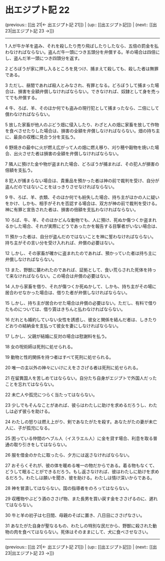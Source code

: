 # 出エジプト記 22

(previous:: [[出 21|← 出エジプト記 21]]) | (up:: [[出エジプト記]]) | (next:: [[出 23|出エジプト記 23 →]])

***




1 
人が牛か羊を盗み、それを殺したり売り飛ばしたりしたなら、五倍の罰金を払わなければならない。盗んだ牛一頭につき五頭分を弁償する。羊の場合は四倍にし、盗んだ羊一頭につき四頭分を返す。 



2 
どろぼうが家に押し入るところを見つけ、捕まえて殺しても、殺した者は無罪である。 



3 
ただし、昼間であれば殺人とみなされ、有罪となる。どろぼうして捕まった場合は、損害を全額弁償しなければならない。できなければ、奴隷として身を売ってでも弁償する。 



4 
牛、ろば、羊、そのほか何でも盗みの現行犯として捕まったなら、二倍にして償わなければならない。 



5 
放した家畜が他人のぶどう畑に侵入したり、わざと人の畑に家畜を放して作物を食べさせたりした場合は、損害の全額を弁償しなければならない。畑の持ち主に、最良の収穫に見合う分を支払う。 



6 
野焼きの最中に火が燃え広がって人の畑に燃え移り、刈り穂や穀物を焼いた場合、出火させた者は損害の全額を弁償しなければならない。 



7 
隣人に預けた金や物が盗まれた場合、どろぼうが捕まれば、その犯人が損害の倍額を支払う。 



8 
犯人が捕まらない場合は、貴重品を預かった者は神の前で裁判を受け、自分が盗んだのではないことをはっきりさせなければならない。 



9 
牛、ろば、羊、衣類、そのほか何でも紛失した場合、持ち主がほかの人に疑いをかけ、しかも、相手がそれを否認する場合は、双方が神の前で裁判を受ける。神に有罪と宣告された者は、損害の倍額を支払わなければならない。 



10 
ろば、牛、羊、そのほかどんな動物でも、人に預け、死ぬか傷つくか盗まれるかした場合、それが実際にどうであったかを報告する目撃者がいない場合は、 



11 
預かった者は、自分が盗んだのではないことを神に誓わなければならない。持ち主がその言い分を受け入れれば、弁償の必要はない。 



12 
しかし、その家畜が確かに盗まれたのであれば、預かっていた者は持ち主に弁償しなければならない。 



13 
また、野獣に襲われたのであれば、証拠として、食い荒らされた死体を持って来なければならない。この場合は弁償の必要はない。 



14 
人から家畜を借り、それが傷つくか死ぬかして、しかも、持ち主がその場に居合わせなかった場合は、借りた者が弁償しなければならない。 



15 
しかし、持ち主が居合わせた場合は弁償の必要はない。ただし、有料で借りたものについては、借り賃はきちんと払わなければならない。 



16 
だれとも婚約していない女性を誘惑し、彼女と関係を結んだ者は、しきたりどおりの結納金を支払って彼女を妻にしなければならない。 



17 
しかし、父親が結婚に反対の場合は慰謝料を払う。 



18 
女の呪術師は死刑に処せられる。 



19 
動物と性的関係を持つ者はすべて死刑に処せられる。 



20 
唯一の主以外の神々にいけにえをささげる者は死刑に処せられる。 



21 
在留異国人を苦しめてはならない。自分たち自身がエジプトで外国人だったことを忘れてはならない。 



22 
未亡人や孤児につらく当たってはならない。 



23 
少しでもそんなことがあれば、彼らはわたしに助けを求めるだろうし、わたしは必ず彼らを助ける。 



24 
わたしの怒りは燃え上がり、剣であなたがたを殺す。あなたがたの妻が未亡人に、子が孤児になる。 



25 
困っている仲間のヘブル人（イスラエル人）に金を貸す場合、利息を取る普通の取り引きをしてはならない。 



26 
服を借金のかたに取ったら、夕方には返さなければならない。 



27 
おそらくそれが、彼の体を暖める唯一の物だからである。着る物もなくて、どうして眠ることができるだろう。もし返さなければ、彼はわたしに助けを求めるだろう。わたしは願いを聞き、彼を助ける。わたしは情け深いからである。 



28 
神を冒瀆してはならない。国の指導者をのろってはならない。 



29 
収穫物やぶどう酒のささげ物、また長男を買い戻す金をささげるのに、遅れてはならない。 



30 
牛と羊の初子は七日間、母親のそばに置き、八日目にささげなさい。 



31 
あなたがた自身が聖なるもの、わたしの特別な民だから、野獣に殺された動物の肉を食べてはならない。死体はそのままにして、犬に食べさせなさい。

***

(previous:: [[出 21|← 出エジプト記 21]]) | (up:: [[出エジプト記]]) | (next:: [[出 23|出エジプト記 23 →]])
